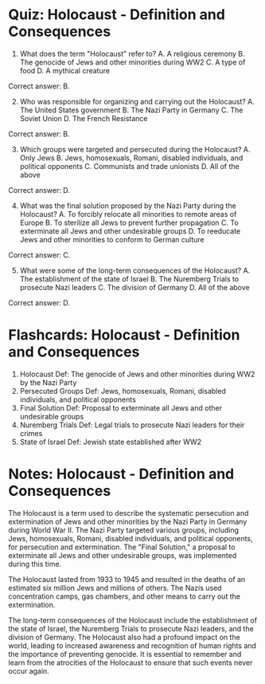  # Quiz: Holocaust - Definition and Consequences

1. What does the term "Holocaust" refer to?
A. A religious ceremony
B. The genocide of Jews and other minorities during WW2
C. A type of food
D. A mythical creature

Correct answer: B.

2. Who was responsible for organizing and carrying out the Holocaust?
A. The United States government
B. The Nazi Party in Germany
C. The Soviet Union
D. The French Resistance

Correct answer: B.

3. Which groups were targeted and persecuted during the Holocaust?
A. Only Jews
B. Jews, homosexuals, Romani, disabled individuals, and political opponents
C. Communists and trade unionists
D. All of the above

Correct answer: D.

4. What was the final solution proposed by the Nazi Party during the Holocaust?
A. To forcibly relocate all minorities to remote areas of Europe
B. To sterilize all Jews to prevent further propagation
C. To exterminate all Jews and other undesirable groups
D. To reeducate Jews and other minorities to conform to German culture

Correct answer: C.

5. What were some of the long-term consequences of the Holocaust?
A. The establishment of the state of Israel
B. The Nuremberg Trials to prosecute Nazi leaders
C. The division of Germany
D. All of the above

Correct answer: D.

# Flashcards: Holocaust - Definition and Consequences

1. Holocaust
   Def: The genocide of Jews and other minorities during WW2 by the Nazi Party
2. Persecuted Groups
   Def: Jews, homosexuals, Romani, disabled individuals, and political opponents
3. Final Solution
   Def: Proposal to exterminate all Jews and other undesirable groups
4. Nuremberg Trials
   Def: Legal trials to prosecute Nazi leaders for their crimes
5. State of Israel
   Def: Jewish state established after WW2

# Notes: Holocaust - Definition and Consequences

The Holocaust is a term used to describe the systematic persecution and extermination of Jews and other minorities by the Nazi Party in Germany during World War II. The Nazi Party targeted various groups, including Jews, homosexuals, Romani, disabled individuals, and political opponents, for persecution and extermination. The "Final Solution," a proposal to exterminate all Jews and other undesirable groups, was implemented during this time.

The Holocaust lasted from 1933 to 1945 and resulted in the deaths of an estimated six million Jews and millions of others. The Nazis used concentration camps, gas chambers, and other means to carry out the extermination.

The long-term consequences of the Holocaust include the establishment of the state of Israel, the Nuremberg Trials to prosecute Nazi leaders, and the division of Germany. The Holocaust also had a profound impact on the world, leading to increased awareness and recognition of human rights and the importance of preventing genocide. It is essential to remember and learn from the atrocities of the Holocaust to ensure that such events never occur again.